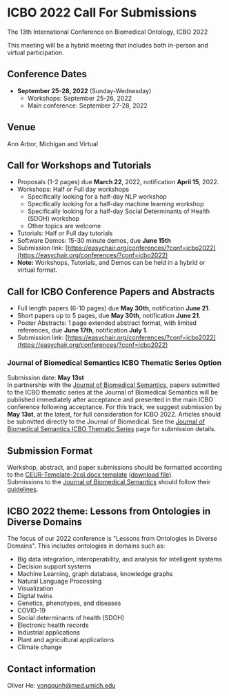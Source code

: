 # ICBO 2022 Call For Submissions 

The 13th International Conference on Biomedical Ontology, ICBO 2022

This meeting will be a hybrid meeting that includes both in-person and virtual participation. 

## Conference Dates 
- **September 25-28, 2022** (Sunday-Wednesday) 
  - Workshops: September 25-26, 2022
  - Main conference: September 27-28, 2022  

## Venue
Ann Arbor, Michigan and Virtual

## Call for Workshops and Tutorials
- Proposals (1-2 pages) due **March 22**, 2022, notification **April 15**, 2022.  
- Workshops: Half or Full day workshops
  - Specifically looking for a half-day NLP workshop
  - Specifically looking for a half-day machine learning workshop
  - Specifically looking for a half-day Social Determinants of Health (SDOH) workshop
  - Other topics are welcome
- Tutorials: Half or Full day tutorials
- Software Demos: 15-30 minute demos, due **June 15th**
- Submission link: [https://easychair.org/conferences/?conf=icbo2022](https://easychair.org/conferences/?conf=icbo2022)
- **Note:** Workshops, Tutorials, and Demos can be held in a hybrid or virtual format.  

## Call for ICBO Conference Papers and Abstracts 
- Full length papers (6-10 pages) due **May 30th**, notification **June 21**.
- Short papers up to 5 pages, due **May 30th**, notification **June 21**.
- Poster Abstracts: 1 page extended abstract format, with limited references, due **June 17th**, notification **July 1**.
- Submission link: [https://easychair.org/conferences/?conf=icbo2022](https://easychair.org/conferences/?conf=icbo2022)

### Journal of Biomedical Semantics ICBO Thematic Series Option
Submission date: **May 13st**  
In partnership with the [Journal of Biomedical Semantics](https://jbiomedsem.biomedcentral.com/), papers submitted to the ICBO thematic series at the Journal of Biomedical Semantics will be published immediately after acceptance and presented in the main ICBO conference following acceptance. For this track, we suggest submission by **May 13st**, at the latest, for full consideration for ICBO 2022. Articles should be submitted directly to the Journal of Biomedical. See the [Journal of Biomedical Semantics ICBO Thematic Series](submit-jbms-icbo.md) page for submission details.

## Submission Format
Workshop, abstract, and paper submissions should be formatted according to the <a href="https://docs.google.com/document/d/1zqp3oXjl5ooFw6Bb5C-cEOPXQIcolzRJ/edit?usp=sharing&ouid=106653010360062214642&rtpof=true&sd=true" target="_blank">CEUR-Template-2col.docx template</a> (<a href="https://github.com/ICBO-conference/icbo2022/raw/main/docs/CEUR-Template-2col.docx" target="_blank">download file</a>).  
Submissions to the [Journal of Biomedical Semantics](https://jbiomedsem.biomedcentral.com/) should follow their [guidelines](https://jbiomedsem.biomedcentral.com/submission-guidelines).

## ICBO 2022 theme: Lessons from Ontologies in Diverse Domains 

The focus of our 2022 conference is "Lessons from Ontologies in Diverse Domains". 
This includes ontologies in domains such as:

- Big data integration, interoperability, and analysis for intelligent systems
- Decision support systems 
- Machine Learning, graph database, knowledge graphs 
- Natural Language Processing
- Visualization
- Digital twins 
- Genetics, phenotypes, and diseases 
- COVID-19 
- Social determinants of health (SDOH)
- Electronic health records 
- Industrial applications 
- Plant and agricultural applications    
- Climate change

## Contact information

Oliver He: yongqunh@med.umich.edu 

